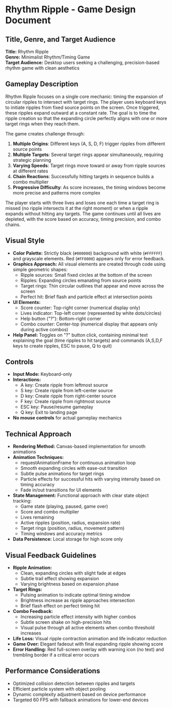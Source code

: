 # Rhythm Ripple - Game Design Document

## Title, Genre, and Target Audience
**Title:** Rhythm Ripple  
**Genre:** Minimalist Rhythm/Timing Game  
**Target Audience:** Desktop users seeking a challenging, precision-based rhythm game with clean aesthetics

## Gameplay Description
Rhythm Ripple focuses on a single core mechanic: timing the expansion of circular ripples to intersect with target rings. The player uses keyboard keys to initiate ripples from fixed source points on the screen. Once triggered, these ripples expand outward at a constant rate. The goal is to time the ripple creation so that the expanding circle perfectly aligns with one or more target rings when they reach them.

The game creates challenge through:
1. **Multiple Origins**: Different keys (A, S, D, F) trigger ripples from different source points
2. **Multiple Targets**: Several target rings appear simultaneously, requiring strategic planning
3. **Varying Speeds**: Target rings move toward or away from ripple sources at different rates
4. **Chain Reactions**: Successfully hitting targets in sequence builds a combo multiplier
5. **Progressive Difficulty**: As score increases, the timing windows become more precise and patterns more complex

The player starts with three lives and loses one each time a target ring is missed (no ripple intersects it at the right moment) or when a ripple expands without hitting any targets. The game continues until all lives are depleted, with the score based on accuracy, timing precision, and combo chains.

## Visual Style
- **Color Palette:** Strictly black (`#000000`) background with white (`#FFFFFF`) and grayscale elements. Red (`#FF0000`) appears only for error feedback.
- **Graphics Approach:** All visual elements are created through code using simple geometric shapes:
  - Ripple sources: Small fixed circles at the bottom of the screen
  - Ripples: Expanding circles emanating from source points
  - Target rings: Thin circular outlines that appear and move across the screen
  - Perfect hit: Brief flash and particle effect at intersection points
- **UI Elements:**
  - Score counter: Top-right corner (numerical display only)
  - Lives indicator: Top-left corner (represented by white dots/circles)
  - Help button ("?"): Bottom-right corner
  - Combo counter: Center-top (numerical display that appears only during active combos)
- **Help Panel:** Toggles on "?" button click, containing minimal text explaining the goal (time ripples to hit targets) and commands (A,S,D,F keys to create ripples, ESC to pause, Q to quit)

## Controls
- **Input Mode:** Keyboard-only
- **Interactions:**
  - A key: Create ripple from leftmost source
  - S key: Create ripple from left-center source
  - D key: Create ripple from right-center source
  - F key: Create ripple from rightmost source
  - ESC key: Pause/resume gameplay
  - Q key: Exit to landing page
- **No mouse controls** for actual gameplay mechanics

## Technical Approach
- **Rendering Method:** Canvas-based implementation for smooth animations
- **Animation Techniques:**
  - requestAnimationFrame for continuous animation loop
  - Smooth expanding circles with ease-out transition
  - Subtle pulse animations for target rings
  - Particle effects for successful hits with varying intensity based on timing accuracy
  - Fade in/out transitions for UI elements
- **State Management:** Functional approach with clear state object tracking:
  - Game state (playing, paused, game over)
  - Score and combo multiplier
  - Lives remaining
  - Active ripples (position, radius, expansion rate)
  - Target rings (position, radius, movement pattern)
  - Timing windows and accuracy metrics
- **Data Persistence:** Local storage for high score only

## Visual Feedback Guidelines
- **Ripple Animation:**
  - Clean, expanding circles with slight fade at edges
  - Subtle trail effect showing expansion
  - Varying brightness based on expansion phase
- **Target Rings:**
  - Pulsing animation to indicate optimal timing window
  - Brightness increase as ripple approaches intersection
  - Brief flash effect on perfect timing hit
- **Combo Feedback:**
  - Increasing particle effect intensity with higher combos
  - Subtle screen shake on high-precision hits
  - Visual pulse through all active elements when combo threshold increases
- **Life Loss:** Visual ripple contraction animation and life indicator reduction
- **Game Over:** Elegant fadeout with final expanding ripple showing score
- **Error Handling:** Red full-screen overlay with warning icon (no text) and trembling border if a critical error occurs

## Performance Considerations
- Optimized collision detection between ripples and targets
- Efficient particle system with object pooling
- Dynamic complexity adjustment based on device performance
- Targeted 60 FPS with fallback animations for lower-end devices